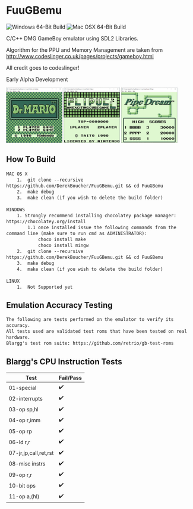 # FuuGBemu
![Windows 64-Bit Build](https://github.com/DerekBoucher/FuuGBemu/workflows/Windows%2064-Bit%20Build/badge.svg?event=push)    ![Mac OSX 64-Bit Build](https://github.com/DerekBoucher/FuuGBemu/workflows/Mac%20OSX%2064-Bit%20Build/badge.svg)

C/C++ DMG GameBoy emulator using SDL2 Libraries.

Algorithm for the PPU and Memory Management are taken from http://www.codeslinger.co.uk/pages/projects/gameboy.html

All credit goes to codeslinger!

Early Alpha Development

<img src="images/DrMario.JPG" width=30% height=30%> <img src="images/Flipull.JPG" width=30% height=30%> <img src="images/PipeDream.JPG" width=30% height=30%>

## How To Build
    MAC OS X
        1.  git clone --recursive https://github.com/DerekBoucher/FuuGBemu.git && cd FuuGBemu
        2.  make debug
        3.  make clean (if you wish to delete the build folder)
    
    WINDOWS
        1. Strongly recommend installing chocolatey package manager: https://chocolatey.org/install
            1.1 once installed issue the following commands from the command line (make sure to run cmd as ADMINISTRATOR):
                choco install make
                choco install mingw
        2.  git clone --recursive https://github.com/DerekBoucher/FuuGBemu.git && cd FuuGBemu
        3.  make debug
        4.  make clean (if you wish to delete the build folder)

    LINUX
        1.  Not Supported yet

## Emulation Accuracy Testing

	The following are tests performed on the emulator to verify its accuracy.
	All tests used are validated test roms that have been tested on real hardware.
	Blargg's test rom suite: https://github.com/retrio/gb-test-roms

## Blargg's CPU Instruction Tests
| Test 		| Fail/Pass |
|------			|-------|
|01-special		| :heavy_check_mark:	|
|02-interrupts		| :heavy_check_mark:	|
|03-op sp,hl		| :heavy_check_mark:	|
|04-op r,imm		| :heavy_check_mark:	|
|05-op rp		| :heavy_check_mark:	|
|06-ld r,r		| :heavy_check_mark:	|
|07-jr,jp,call,ret,rst	| :heavy_check_mark:	|
|08-misc instrs		| :heavy_check_mark: |
|09-op r,r		| :heavy_check_mark:	|
|10-bit ops		| :heavy_check_mark:	|
|11-op a,(hl)		| :heavy_check_mark:	|